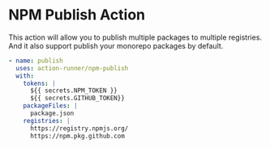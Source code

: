 # NPM Publish Action

This action will allow you to publish multiple packages to multiple registries.
And it also support publish your monorepo packages by default.


```yaml
- name: publish
  uses: action-runner/npm-publish
  with:
    tokens: |
      ${{ secrets.NPM_TOKEN }}
      ${{ secrets.GITHUB_TOKEN}}
    packageFiles: |
      package.json
    registries: |
      https://registry.npmjs.org/
      https://npm.pkg.github.com
```